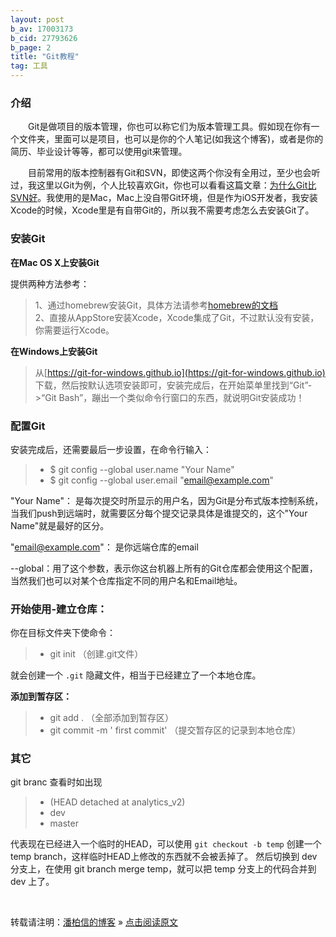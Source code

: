 ```yaml
---
layout: post
b_av: 17003173
b_cid: 27793626
b_page: 2
title: "Git教程"
tag: 工具 
---
```


### 介绍       

　　Git是做项目的版本管理，你也可以称它们为版本管理工具。假如现在你有一个文件夹，里面可以是项目，也可以是你的个人笔记(如我这个博客)，或者是你的简历、毕业设计等等，都可以使用git来管理。

　　目前常用的版本控制器有Git和SVN，即使这两个你没有全用过，至少也会听过，我这里以Git为例，个人比较喜欢Git，你也可以看看这篇文章：[为什么Git比SVN好](http://www.worldhello.net/2012/04/12/why-git-is-better-than-svn.html)。我使用的是Mac，Mac上没自带Git环境，但是作为iOS开发者，我安装Xcode的时候，Xcode里是有自带Git的，所以我不需要考虑怎么去安装Git了。          

### 安装Git

**在Mac OS X上安装Git**      

提供两种方法参考：      

> 1、通过homebrew安装Git，具体方法请参考[homebrew的文档](http://brew.sh/)      
> 2、直接从AppStore安装Xcode，Xcode集成了Git，不过默认没有安装，你需要运行Xcode。     

**在Windows上安装Git**      

> 从[https://git-for-windows.github.io](https://git-for-windows.github.io) 下载，然后按默认选项安装即可，安装完成后，在开始菜单里找到“Git”->“Git Bash”，蹦出一个类似命令行窗口的东西，就说明Git安装成功！


### 配置Git      

安装完成后，还需要最后一步设置，在命令行输入：

>* $ git config --global user.name "Your Name"
>* $ git config --global user.email "email@example.com"

"Your Name"： 是每次提交时所显示的用户名，因为Git是分布式版本控制系统，当我们push到远端时，就需要区分每个提交记录具体是谁提交的，这个"Your Name"就是最好的区分。          

"email@example.com"： 是你远端仓库的email       

--global：用了这个参数，表示你这台机器上所有的Git仓库都会使用这个配置，当然我们也可以对某个仓库指定不同的用户名和Email地址。         



### 开始使用-建立仓库：

你在目标文件夹下使命令：    

>* git init  （创建.git文件）      

就会创建一个 `.git` 隐藏文件，相当于已经建立了一个本地仓库。

**添加到暂存区：**      

>* git add .   （全部添加到暂存区）    
>* git commit -m ' first commit'  （提交暂存区的记录到本地仓库）     


### 其它   

git branc 查看时如出现

>*  (HEAD detached at analytics_v2)   
>*  dev
>*  master

代表现在已经进入一个临时的HEAD，可以使用 `git checkout -b temp` 创建一个 temp branch，这样临时HEAD上修改的东西就不会被丢掉了。
然后切换到 dev 分支上，在使用 git branch merge temp，就可以把 temp 分支上的代码合并到 dev 上了。

<br>

转载请注明：[潘柏信的博客](http://baixin) » [点击阅读原文](http://baixin.io/2016/07/GitTutorial/)     

